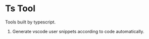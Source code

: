 # Ts Tool
Tools built by typescript.

1. Generate vscode user snippets according to code automatically.

